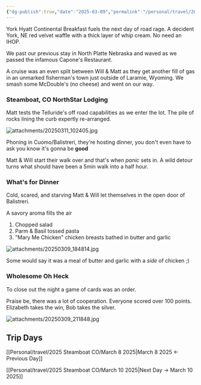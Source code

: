 ```yaml
---
{"dg-publish":true,"date":"2025-03-09","permalink":"/personal/travel/2025-steamboat-co/march-9-2025/","dgPassFrontmatter":true}
---
```


York Hyatt Continental Breakfast fuels the next day of road rage. A decident York, NE red velvet waffle with a thick layer of whip cream. No need an IHOP. 

We past our previous stay in North Platte Nebraska and waved as we passed the infamous Capone's Restaurant.

A cruise was an even split between Will & Matt as they get another fill of gas in an unmarked fisherman's town just outside of Laramie, Wyoming. We smash some McDouble's (no cheese) and went on our way.

### Steamboat, CO NorthStar Lodging
Matt tests the Telluride's off road capabilities as we enter the lot. The pile of rocks lining the curb expertly re-arranged. 

![attachments/20250311_102405.jpg](/img/user/attachments/20250311_102405.jpg)

Phoning in Cuomo/Balistreri, they're hosting dinner, you don't even have to ask you know it's gonna be **good**

Matt & Will start their walk over and that's when *panic* sets in. A wild detour turns what should have been a 5min walk into a half hour. 

### What's for Dinner
Cold, scared, and starving Matt & Will let themselves in the open door of Balistreri.

A savory aroma fills the air
1. Chopped salad 
2. Parm & Basil tossed pasta
3. "Mary Me Chicken" chicken breasts bathed in butter and garlic

![attachments/20250309_184814.jpg](/img/user/attachments/20250309_184814.jpg)

Some would say it was a meal of butter and garlic with a *side* of chicken ;)
### Wholesome Oh Heck
To close out the night a game of cards was an order. 

Praise be, there was a lot of cooperation. Everyone scored over 100 points. Elizabeth takes the win, Bob takes the silver. 

![attachments/20250309_211848.jpg](/img/user/attachments/20250309_211848.jpg)

## Trip Days
[[Personal/travel/2025 Steamboat CO/March 8 2025\|March 8 2025 <- Previous Day]]

[[Personal/travel/2025 Steamboat CO/March 10 2025\|Next Day -> March 10 2025]]